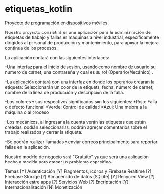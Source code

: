 # etiquetas_kotlin
Proyecto de programación en dispositivos móviles.

Nuestro proyecto consistirá en una aplicación para la administración de etiquetas de trabajo y fallas en maquinas a nivel industrial, específicamente dirigidos al personal de producción y mantenimiento, para apoyar la mejora continua de los procesos.

La aplicación contará con las siguientes interfaces:

-Una interfaz para el inicio de sesión, usando como nombre de usuario su numero de carnet, una contraseña y cual es su rol (Operario/Mecánico) .

-La aplicación contará con una interfaz en donde los operarios crearan la etiqueta:
Seleccionarán un color de la etiqueta, fecha, número de carnet, nombre de la línea de producción y descripción de la falla.

-Los colores y sus respectivos significados son los siguientes:
*Rojo: Falla o defecto funcional
*Verde: Control de calidad
*Azul: Una mejora a la máquina o al proceso


-Los mecánicos, al ingresar a la cuenta verán las etiquetas que están creadas, podrán seleccionarlas, podrán agregar comentarios sobre el trabajo realizados y cerrar la etiqueta.

-Se podrán realizar llamadas y enviar correos principalmente para reportar fallas en la aplicación.

Nuestro modelo de negocio será "Gratuito" ya que será una aplicación hecha a medida para atacar un problema específico.

Temas
[Y] Autenticación
[Y] Fragmentos, íconos y Firebase Realtime
[?] Firebase Storage
[?] Almacenado de datos (SQLite)
[Y] Recycled View
[?] Interacción entre apps
[?] Servicios Web
[?] Encriptación
[Y] Internacionalización
[N] Monetización